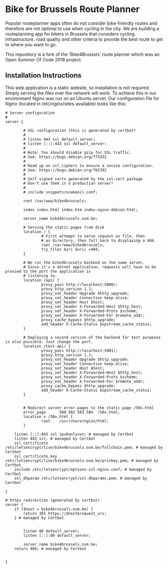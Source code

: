 # Bike for Brussels Route Planner

Popular routeplanner apps often do not consider bike-friendly routes and therefore are not optimal to use when cycling in the city. We are building a routeplanning app for bikers in Brussels that considers cycling infrastructure, road quality and other criteria to provide the best route to get to where you want to go.

This repository is a fork of the 'Bike4Brussels' route planner which was an Open Summer Of Code 2018 project.

## Installation Instructions

This web application is a static website, so installation is not required. Simply serving the files over the network will work. To achieve this in our environment Nginx was run on an Ubuntu server.
Our configuration file for Nginx (located in /etc/nginx/sites-available) looks like this:

```
# Server configuration
#
server {

        # SSL configuration (this is generated by certbot)
        #
        # listen 443 ssl default_server;
        # listen [::]:443 ssl default_server;
        #
        # Note: You should disable gzip for SSL traffic.
        # See: https://bugs.debian.org/773332
        #
        # Read up on ssl_ciphers to ensure a secure configuration.
        # See: https://bugs.debian.org/765782
        #
        # Self signed certs generated by the ssl-cert package
        # Don't use them in a production server!
        #
        # include snippets/snakeoil.conf;

        root /var/www/bike4brussels;

        index index.html index.htm index.nginx-debian.html;

        server_name bike4brussels.osm.be;
		
		# Serving the static pages from disk
        location / {
                # First attempt to serve request as file, then
                # as directory, then fall back to displaying a 404.
                root /var/www/bike4brussels;
                try_files $uri $uri/ =404;
        }

		# We run the bike4brussels-backend on the same server. 
		# Since it's a dotnet application, requests will have to be proxied to the port the application is
		# listening to.
        location /api/ {
                proxy_pass http://localhost:5000/;
                proxy_http_version 1.1;
                proxy_set_header Upgrade $http_upgrade;
                proxy_set_header Connection keep-alive;
                proxy_set_header Host $host;
                proxy_set_header X-Forwarded-Host $http_host;
                proxy_set_header X-Forwarded-Proto $scheme;
                proxy_set_header X-Forwarded-For $remote_addr;
                proxy_cache_bypass $http_upgrade;
                add_header X-Cache-Status $upstream_cache_status;
        }

		# Deploying a second version of the backend for test purposes is also possible. Just change the port.
        location /test-api/ {
                proxy_pass http://localhost:5001/;
                proxy_http_version 1.1;
                proxy_set_header Upgrade $http_upgrade;
                proxy_set_header Connection keep-alive;
                proxy_set_header Host $host;
                proxy_set_header X-Forwarded-Host $http_host;
                proxy_set_header X-Forwarded-Proto $scheme;
                proxy_set_header X-Forwarded-For $remote_addr;
                proxy_cache_bypass $http_upgrade;
                add_header X-Cache-Status $upstream_cache_status;
        }


        # Redirect server error pages to the static page /50x.html
        error_page      500 502 503 504  /50x.html;
        location = /50x.html {
                root    /usr/share/nginx/html;
        }

    listen [::]:443 ssl ipv6only=on; # managed by Certbot
    listen 443 ssl; # managed by Certbot
    ssl_certificate /etc/letsencrypt/live/bike4brussels.osm.be/fullchain.pem; # managed by Certbot
    ssl_certificate_key /etc/letsencrypt/live/bike4brussels.osm.be/privkey.pem; # managed by Certbot
    include /etc/letsencrypt/options-ssl-nginx.conf; # managed by Certbot
    ssl_dhparam /etc/letsencrypt/ssl-dhparams.pem; # managed by Certbot

}

# https redirection (generated by certbot)
server {
    if ($host = bike4brussels.osm.be) {
        return 301 https://$host$request_uri;
    } # managed by Certbot


        listen 80 default_server;
        listen [::]:80 default_server;

        server_name bike4brussels.osm.be;
    return 404; # managed by Certbot


}
```
